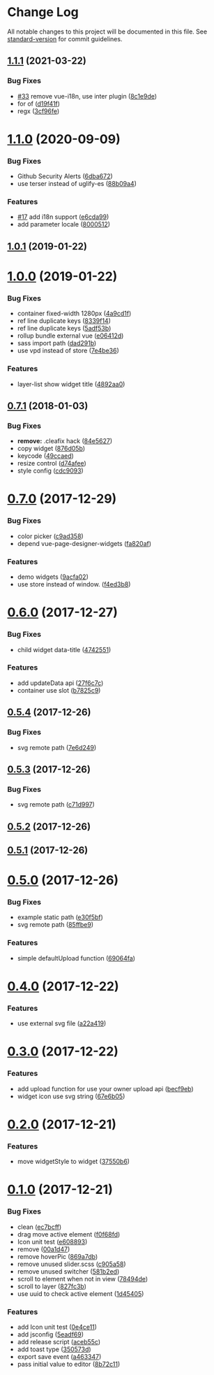 # Change Log

All notable changes to this project will be documented in this file. See [standard-version](https://github.com/conventional-changelog/standard-version) for commit guidelines.

<a name="1.1.1"></a>
## [1.1.1](https://github.com/fireyy/vue-page-designer/compare/v1.1.0...v1.1.1) (2021-03-22)


### Bug Fixes

* [#33](https://github.com/fireyy/vue-page-designer/issues/33) remove vue-i18n, use inter plugin ([8c1e9de](https://github.com/fireyy/vue-page-designer/commit/8c1e9de))
* for of ([d19f41f](https://github.com/fireyy/vue-page-designer/commit/d19f41f))
* regx ([3cf96fe](https://github.com/fireyy/vue-page-designer/commit/3cf96fe))



<a name="1.1.0"></a>
# [1.1.0](https://github.com/fireyy/vue-page-designer/compare/v1.0.1...v1.1.0) (2020-09-09)


### Bug Fixes

* Github Security Alerts ([6dba672](https://github.com/fireyy/vue-page-designer/commit/6dba672))
* use terser instead of uglify-es ([88b09a4](https://github.com/fireyy/vue-page-designer/commit/88b09a4))


### Features

* [#17](https://github.com/fireyy/vue-page-designer/issues/17) add i18n support ([e6cda99](https://github.com/fireyy/vue-page-designer/commit/e6cda99))
* add parameter locale ([8000512](https://github.com/fireyy/vue-page-designer/commit/8000512))



<a name="1.0.1"></a>
## [1.0.1](https://github.com/fireyy/vue-page-designer/compare/v1.0.0...v1.0.1) (2019-01-22)



<a name="1.0.0"></a>
# [1.0.0](https://github.com/fireyy/vue-page-designer/compare/v0.7.1...v1.0.0) (2019-01-22)


### Bug Fixes

* container fixed-width 1280px ([4a9cd1f](https://github.com/fireyy/vue-page-designer/commit/4a9cd1f))
* ref line duplicate keys ([8339f14](https://github.com/fireyy/vue-page-designer/commit/8339f14))
* ref line duplicate keys ([5adf53b](https://github.com/fireyy/vue-page-designer/commit/5adf53b))
* rollup bundle external vue ([e06412d](https://github.com/fireyy/vue-page-designer/commit/e06412d))
* sass import path ([dad291b](https://github.com/fireyy/vue-page-designer/commit/dad291b))
* use vpd instead of store ([7e4be36](https://github.com/fireyy/vue-page-designer/commit/7e4be36))


### Features

* layer-list show widget title ([4892aa0](https://github.com/fireyy/vue-page-designer/commit/4892aa0))



<a name="0.7.1"></a>
## [0.7.1](https://github.com/fireyy/vue-page-designer/compare/v0.7.0...v0.7.1) (2018-01-03)


### Bug Fixes

* **remove:** .cleafix hack ([84e5627](https://github.com/fireyy/vue-page-designer/commit/84e5627))
* copy widget ([876d05b](https://github.com/fireyy/vue-page-designer/commit/876d05b))
* keycode ([49ccaed](https://github.com/fireyy/vue-page-designer/commit/49ccaed))
* resize control ([d74afee](https://github.com/fireyy/vue-page-designer/commit/d74afee))
* style config ([cdc9093](https://github.com/fireyy/vue-page-designer/commit/cdc9093))



<a name="0.7.0"></a>
# [0.7.0](https://github.com/fireyy/vue-page-designer/compare/v0.6.0...v0.7.0) (2017-12-29)


### Bug Fixes

* color picker ([c9ad358](https://github.com/fireyy/vue-page-designer/commit/c9ad358))
* depend vue-page-designer-widgets ([fa820af](https://github.com/fireyy/vue-page-designer/commit/fa820af))


### Features

* demo widgets ([9acfa02](https://github.com/fireyy/vue-page-designer/commit/9acfa02))
* use store instead of window. ([f4ed3b8](https://github.com/fireyy/vue-page-designer/commit/f4ed3b8))



<a name="0.6.0"></a>
# [0.6.0](https://github.com/fireyy/vue-page-designer/compare/v0.5.4...v0.6.0) (2017-12-27)


### Bug Fixes

* child widget data-title ([4742551](https://github.com/fireyy/vue-page-designer/commit/4742551))


### Features

* add updateData api ([27f6c7c](https://github.com/fireyy/vue-page-designer/commit/27f6c7c))
* container use slot ([b7825c9](https://github.com/fireyy/vue-page-designer/commit/b7825c9))



<a name="0.5.4"></a>
## [0.5.4](https://github.com/fireyy/vue-page-designer/compare/v0.5.3...v0.5.4) (2017-12-26)


### Bug Fixes

* svg remote path ([7e6d249](https://github.com/fireyy/vue-page-designer/commit/7e6d249))



<a name="0.5.3"></a>
## [0.5.3](https://github.com/fireyy/vue-page-designer/compare/v0.5.2...v0.5.3) (2017-12-26)


### Bug Fixes

* svg remote path ([c71d997](https://github.com/fireyy/vue-page-designer/commit/c71d997))



<a name="0.5.2"></a>
## [0.5.2](https://github.com/fireyy/vue-page-designer/compare/v0.5.1...v0.5.2) (2017-12-26)



<a name="0.5.1"></a>
## [0.5.1](https://github.com/fireyy/vue-page-designer/compare/v0.5.0...v0.5.1) (2017-12-26)



<a name="0.5.0"></a>
# [0.5.0](https://github.com/fireyy/vue-page-designer/compare/v0.4.0...v0.5.0) (2017-12-26)


### Bug Fixes

* example static path ([e30f5bf](https://github.com/fireyy/vue-page-designer/commit/e30f5bf))
* svg remote path ([85ffbe9](https://github.com/fireyy/vue-page-designer/commit/85ffbe9))


### Features

* simple defaultUpload function ([69064fa](https://github.com/fireyy/vue-page-designer/commit/69064fa))



<a name="0.4.0"></a>
# [0.4.0](https://github.com/fireyy/vue-page-designer/compare/v0.3.0...v0.4.0) (2017-12-22)


### Features

* use external svg file ([a22a419](https://github.com/fireyy/vue-page-designer/commit/a22a419))



<a name="0.3.0"></a>
# [0.3.0](https://github.com/fireyy/vue-page-designer/compare/v0.2.0...v0.3.0) (2017-12-22)


### Features

* add upload function for use your owner upload api ([becf9eb](https://github.com/fireyy/vue-page-designer/commit/becf9eb))
* widget icon use svg string ([67e6b05](https://github.com/fireyy/vue-page-designer/commit/67e6b05))



<a name="0.2.0"></a>
# [0.2.0](https://github.com/fireyy/vue-page-designer/compare/v0.1.0...v0.2.0) (2017-12-21)


### Features

* move widgetStyle to widget ([37550b6](https://github.com/fireyy/vue-page-designer/commit/37550b6))



<a name="0.1.0"></a>
# [0.1.0](https://github.com/fireyy/vue-page-designer/compare/v0.0.1...v0.1.0) (2017-12-21)


### Bug Fixes

* clean ([ec7bcff](https://github.com/fireyy/vue-page-designer/commit/ec7bcff))
* drag move active element ([f0f68fd](https://github.com/fireyy/vue-page-designer/commit/f0f68fd))
* Icon unit test ([e608893](https://github.com/fireyy/vue-page-designer/commit/e608893))
* remove ([00a1d47](https://github.com/fireyy/vue-page-designer/commit/00a1d47))
* remove hoverPic ([869a7db](https://github.com/fireyy/vue-page-designer/commit/869a7db))
* remove unused slider.scss ([c905a58](https://github.com/fireyy/vue-page-designer/commit/c905a58))
* remove unused switcher ([581b2ed](https://github.com/fireyy/vue-page-designer/commit/581b2ed))
* scroll to element when not in view ([78494de](https://github.com/fireyy/vue-page-designer/commit/78494de))
* scroll to layer ([827fc3b](https://github.com/fireyy/vue-page-designer/commit/827fc3b))
* use uuid to check active element ([1d45405](https://github.com/fireyy/vue-page-designer/commit/1d45405))


### Features

* add Icon unit test ([0e4ce11](https://github.com/fireyy/vue-page-designer/commit/0e4ce11))
* add jsconfig ([5eadf69](https://github.com/fireyy/vue-page-designer/commit/5eadf69))
* add release script ([aceb55c](https://github.com/fireyy/vue-page-designer/commit/aceb55c))
* add toast type ([350573d](https://github.com/fireyy/vue-page-designer/commit/350573d))
* export save event ([a463347](https://github.com/fireyy/vue-page-designer/commit/a463347))
* pass initial value to editor ([8b72c11](https://github.com/fireyy/vue-page-designer/commit/8b72c11))

